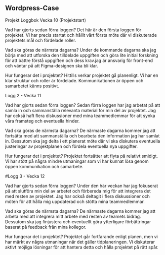 ## Wordpress-Case

Projekt Loggbok
 Vecka 10 (Projektstart)
 
Vad har gjorts sedan förra loggen?
Det här är den första loggen för projektet. Vi har precis startat och hållit vårt första möte där vi diskuterade projektets mål och fördelade roller.

Vad ska göras de närmsta dagarna?
Under de kommande dagarna ska jag börja med att utforska den tilldelade uppgiften och göra lite initial forskning för att bättre förstå uppgiften och dess krav.jag är ansvarig för front-end och väntar på att Figma-designen ska bli klar.

Hur fungerar det i projektet?
Hittills verkar projektet gå planenligt. Vi har en klar struktur och roller är fördelade. Kommunikationen är öppen och samarbetet känns positivt.

  Logg 2 - Vecka 11
 
Vad har gjorts sedan förra loggen?
Sedan förra loggen har jag arbetat på att samla in och sammanställa relevanta material för min del av projektet. Jag har också haft flera diskussioner med mina teammedlemmar för att synka våra framsteg och eventuella hinder.

Vad ska göras de närmsta dagarna?
De närmaste dagarna kommer jag att fortsätta med att sammanställa och bearbeta den information jag har samlat in. Dessutom ska jag delta i ett planerat möte där vi ska diskutera eventuella justeringar av projektplanen och fördela eventuella nya uppgifter.

Hur fungerar det i projektet?
Projektet fortsätter att flyta på relativt smidigt. Vi har stött på några mindre utmaningar som vi har kunnat lösa genom öppen kommunikation och samarbete.

#Logg 3 - Vecka 12

Vad har gjorts sedan förra loggen?
Under den här veckan har jag fokuserat på att slutföra min del av arbetet och förbereda mig för att integrera det med resten av projektet. Jag har också deltagit i flera diskussioner och möten för att hålla mig uppdaterad och stötta mina teammedlemmar.

Vad ska göras de närmsta dagarna?
De närmaste dagarna kommer jag att arbeta med att integrera mitt arbete med resten av teamets bidrag. Dessutom ska jag finjustera och eventuellt göra ytterligare förbättringar baserat på feedback från mina kollegor.

Hur fungerar det i projektet?
Projektet går fortfarande enligt planen, men vi har märkt av några utmaningar när det gäller tidplaneringen. Vi diskuterar aktivt möjliga lösningar för att hantera detta och hålla projektet på rätt spår.

